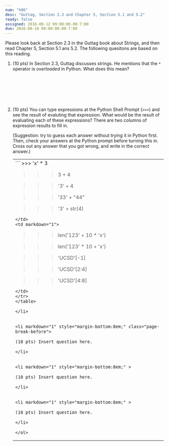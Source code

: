 ```yaml
---
num: "h06"
desc: "Guttag, Section 2.3 and Chapter 5, Section 5.1 and 5.2"
ready: false
assigned: 2016-08-12 09:00:00.00-7:00
due: 2016-08-16 09:00:00.00-7:00
---
```



Please look back at Section 2.3 in the Guttag book about Strings, and then read Chapter 5, Section 5.1 ans 5.2.
The following quesitons are based on this reading.


<ol>

<li markdown="1" style="margin-bottom:8em;">

(10 pts) In Section 2.3, Guttag discusses strings.   He mentions that the `*` operator is *overloaded* in Python.  What does this mean?

</li>


<li markdown="1" >

(10 pts) You can type expressions at the Python Shell Prompt (`>>>`) and see the result of evaluting that expression.  What would be the result of evaluating each of these expressions?      There are two columns of expression results to fill in.

(Suggestion: try to guess each answer without trying it in Python first.  Then, check your answers at the Python prompt before turning this in.  Cross out any answer that you got wrong, and write in the correct answer.)

<style>
table.two_columns { width: 100%;}
table.two_columns * td { width: 48%; }
</style>

<table class="two_columns">
<tr>
<td markdown="1">
```
>>> 'x' * 3

  
>>> 3 + 4


>>> '3' + 4


>>> '33' + "44"


>>> '3' + str(4)


```
</td>
<td markdown="1">
```
>>> len('123' + 10 * 'x')


>>> len('123' * 10  + 'x')


>>> 'UCSD'[-1]


>>> 'UCSD'[2:4]


>>> 'UCSD'[4:8]


```
</td>
</tr>
</table>

</li>


<li markdown="1" style="margin-bottom:8em;" class="page-break-before">

(10 pts) Insert question here.

</li>


<li markdown="1" style="margin-bottom:8em;" >

(10 pts) Insert question here.

</li>


<li markdown="1" style="margin-bottom:8em;" >

(10 pts) Insert question here.

</li>

</ol>
